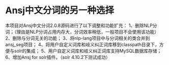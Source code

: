 Ansj中文分词的另一种选择
=========

本项目对Ansj中文分词2.0.8源码进行了以下调整和功能扩充：
1、删除NLP分词；（理由是NLP分词占用内存大，分词效率稍低，一般项目不会使用该功能）
2、删除与分词无关的功能；
3、将nlp-lang项目中与分词相关的类合并到ansj_seg项目；
4、将用户自定义词库和岐义纠正词库移到classpath目录下，方便与solr的集成；
5、用户自定义词库和岐义纠正词库支持MySQL数据库存储；
6、增加Ansj for solr插件。（solr 4.10.2下测试成功）

